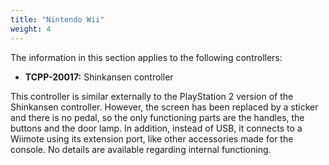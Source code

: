 ```yaml
---
title: "Nintendo Wii"
weight: 4
---
```


The information in this section applies to the following controllers:

- **TCPP-20017:** Shinkansen controller

This controller is similar externally to the PlayStation 2 version of the Shinkansen controller. However, the screen has been replaced by a sticker and there is no pedal, so the only functioning parts are the handles, the buttons and the door lamp. In addition, instead of USB, it connects to a Wiimote using its extension port, like other accessories made for the console. No details are available regarding internal functioning.

